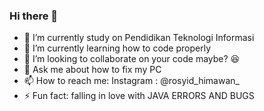 ### Hi there 👋


- 🔭 I’m currently study on Pendidikan Teknologi Informasi
- 🌱 I’m currently learning how to code properly
- 👯 I’m looking to collaborate on your code maybe? 😆
- 💬 Ask me about how to fix my PC
- 📫 How to reach me: Instagram : @rosyid_himawan_
- ⚡ Fun fact: falling in love with JAVA ERRORS AND BUGS

